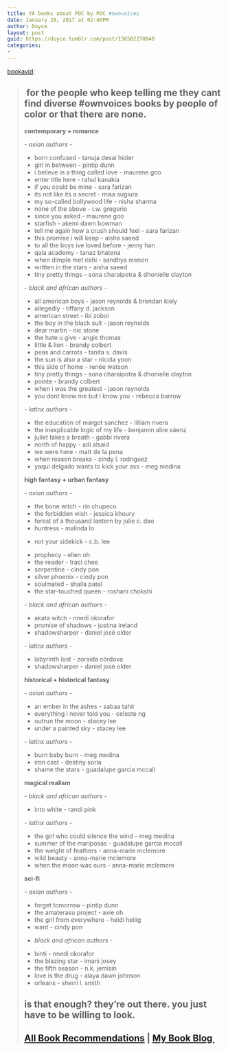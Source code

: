 ```yaml
---
title: YA books about POC by POC #ownvoices
date: January 28, 2017 at 02:46PM
author: Doyce
layout: post
guid: https://doyce.tumblr.com/post/156502270840
categories:
- 
--- 
```


<p><a href="http://bookavid.tumblr.com/post/154485028523/ya-books-about-poc-by-poc-ownvoices" class="tumblr_blog" target="_blank">bookavid</a>:</p>

<blockquote>
<h2> for the people who keep telling me they cant find diverse #ownvoices books by people of color or that there are none. </h2>
<p><b>contemporary + romance</b></p>
<p><i>

<i>- asian authors -</i>

 
</i></p>
<ul><li>born confused - tanuja desai hidier</li>
<li>girl in between - pintip dunn 
</li>
<li>i believe in a thing called love - maurene goo 
</li>
<li>enter title here - rahul kanakia</li>
<li>if you could be mine - sara farizan</li>
<li>its not like its a secret - misa sugiura 
</li>
<li>my so-called bollywood life - nisha sharma 
</li>
<li>none of the above - i.w. gregorio</li>
<li>since you asked - maurene goo</li>
<li>starfish - akemi dawn bowman 
</li>
<li>tell me again how a crush should feel - sara farizan</li>
<li>this promise i will keep - aisha saeed 
</li>
<li>to all the boys ive loved before - jenny han 
</li>
<li>qala academy - tanaz bhatena 
</li>
<li>when dimple met rishi - sandhya menon</li>
<li>written in the stars - aisha saeed</li>
<li>tiny pretty things - sona charaipotra &amp; dhonielle clayton</li>
</ul><p><i>

<i>- black and african authors - </i>

 
</i></p>
<ul><li>all american boys - jason reynolds &amp; brendan kiely</li>
<li>allegedly - tiffany d. jackson</li>
<li>american street - ibi zoboi</li>
<li>the boy in the black suit - jason reynolds</li>
<li>dear martin - nic stone</li>
<li>the hate u give - angie thomas</li>
<li>little &amp; lion - brandy colbert</li>
<li>peas and carrots - tanita s. davis 
</li>
<li>the sun is also a star - nicola yoon 
</li>
<li>this side of home - renée watson</li>
<li>tiny pretty things - sona charaipotra &amp; dhonielle clayton 
</li>
<li>pointe - brandy colbert</li>
<li>when i was the greatest - jason reynolds</li>
<li>you dont know me but i know you - rebecca barrow</li>
</ul><p><i>- latinx authors - </i></p>
<ul><li>the education of margot sanchez - lilliam rivera</li>
<li>the inexplicable logic of my life - benjamin alire sáenz</li>
<li>juliet takes a breath - gabbi rivera</li>
<li>north of happy - adi alsaid 
</li>
<li>we were here - matt de la pena</li>
<li>when reason breaks - cindy l. rodriguez</li>
<li>yaqui delgado wants to kick your ass - meg medina</li>
</ul><p><b>high fantasy + urban fantasy</b></p>
<p><i>- asian authors -</i></p>
<ul><li>the bone witch - rin chupeco  
</li>
<li>the forbidden wish - jessica khoury 
</li>
<li>forest of a thousand lantern by julie c. dao</li>
<li>huntress - malinda lo</li>
<li>

not your sidekick - c.b. lee

 
</li>
<li>prophecy - ellen oh</li>
<li>the reader - traci chee</li>
<li>serpentine - cindy pon 
</li>
<li>silver phoenix - cindy pon</li>
<li>soulmated - shaila patel</li>
<li>the star-touched queen - roshani chokshi</li>
</ul><p>

<i>- black and african authors - </i>

 
</p>
<ul><li>akata witch - nnedi okorafor 
</li>
<li>promise of shadows - justina ireland 
</li>
<li>shadowsharper - daniel josé older 
</li>
</ul><p>

<i>- latinx authors - </i>

 
</p>
<ul><li>labyrinth lost - zoraida córdova</li>
<li>shadowsharper - daniel josé older</li>
</ul><p><b>historical + historical fantasy</b></p>
<p><i>

<i>- asian authors -</i>

 
</i></p>
<ul><li>an ember in the ashes - sabaa tahir</li>
<li>everything i never told you - celeste ng</li>
<li>outrun the moon - stacey lee 
</li>
<li>under a painted sky - stacey lee</li>
</ul><p>

<i>- latinx authors - </i>

 
</p>
<ul><li>burn baby burn - meg medina</li>
<li>iron cast - destiny soria 
</li>
<li>shame the stars - guadalupe garcia mccall 
</li>
</ul><p><b>magical realism</b></p>
<p><i>

<i>- black and african authors - </i>

 
</i></p>
<ul><li>into white - randi pink 
</li></ul><p>

<i>- latinx authors - </i>

 
</p>
<ul><li>the girl who could silence the wind - meg medina</li>
<li>summer of the mariposas - guadalupe garcia mccall 
</li>
<li>the weight of feathers - anna-marie mclemore 
</li>
<li>wild beauty - anna-marie mclemore 
</li>
<li>when the moon was ours - anna-marie mclemore 
</li>
</ul><p><b>sci-fi</b></p>
<p><i>- asian authors - </i></p>
<ul><li>forget tomorrow - pintip dunn</li>
<li>the amaterasu project - axie oh</li>
<li>the girl from everywhere - heidi heilig</li>
<li>want - cindy pon 
</li>
</ul><p><i>

- black and african authors -

</i> 
</p>
<ul><li>binti - nnedi okorafor 
</li>
<li>the blazing star - imani josey 
</li>
<li>the fifth season - n.k. jemisin</li>
<li>love is the drug - alaya dawn johnson</li>
<li>orleans - sherri l. smith</li>
</ul><h2>is that enough? they’re out there. you just have to be willing to look.</h2>
<h2>
<b><a href="http://bookavid.tumblr.com/list" target="_blank">All Book Recommendations</a> </b><b>| <a href="http://t.umblr.com/redirect?z=http%3A%2F%2Fthebookavid.blogspot.com&amp;t=NmM4MzVmNTU0OTRkM2VhNzg3YzY1MDJiYTk2ZTRjZDdmYmJhN2I0Myw0MXUxbm1Icg%3D%3D" target="_blank">My Book Blog </a></b>
</h2>
</blockquote> 

